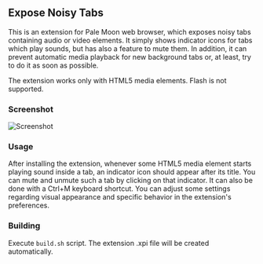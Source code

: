 ## Expose Noisy Tabs
This is an extension for Pale Moon web browser, which exposes noisy tabs containing audio or video elements. It simply shows indicator icons for tabs which play sounds, but has also a feature to mute them. In addition, it can prevent automatic media playback for new background tabs or, at least, try to do it as soon as possible.

The extension works only with HTML5 media elements. Flash is not supported.

### Screenshot
![Screenshot](http://i.imgur.com/8MFK1lq.png)

### Usage
After installing the extension, whenever some HTML5 media element starts playing sound inside a tab, an indicator icon should appear after its title. You can mute and unmute such a tab by clicking on that indicator. It can also be done with a Ctrl+M keyboard shortcut. You can adjust some settings regarding visual appearance and specific behavior in the extension's preferences.

### Building
Execute `build.sh` script. The extension .xpi file will be created automatically.